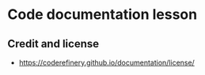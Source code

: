

# Code documentation lesson

## Credit and license

- https://coderefinery.github.io/documentation/license/
